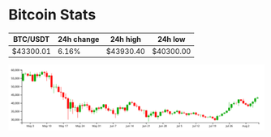 # Bitcoin Stats

BTC/USDT|24h change|24h high|24h low|
|---|---|---|---|
|$43300.01|6.16%|$43930.40|$40300.00|

<img src="./chart.svg">
